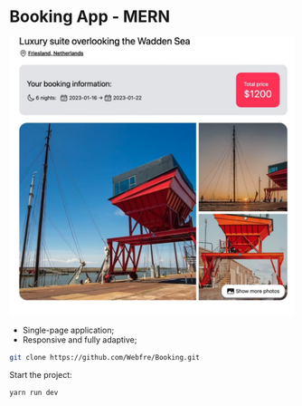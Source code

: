 # Booking App - MERN

<p align="left"> <img src="https://github.com/Webfre/Booking/blob/main/client/src/assets/photo_2023-05-05_10-08-22.jpg" alt="webfre" /> </p>

- Single-page application;
- Responsive and fully adaptive;

```sh
git clone https://github.com/Webfre/Booking.git
```

Start the project:

```sh
yarn run dev
```
